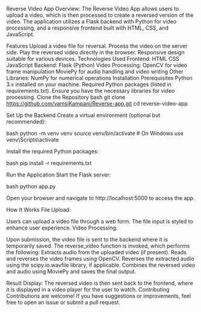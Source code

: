   Reverse Video App
    Overview:
The Reverse Video App allows users to upload a video, which is then processed to create a reversed version of the video. The application utilizes a Flask backend with Python for video processing, and a responsive frontend built with HTML, CSS, and JavaScript.

Features
	Upload a video file for reversal.
	Process the video on the server side.
	Play the reversed video directly in the browser.
	Responsive design suitable for various devices.
	Technologies Used
Frontend:
	HTML
	CSS
	JavaScript
Backend:
	Flask (Python)
	Video Processing:
	OpenCV for video frame manipulation
	MoviePy for audio handling and video writing
Other Libraries:
	NumPy for numerical operations
Installation
Prerequisites
Python 3.x installed on your machine.
Required Python packages (listed in requirements.txt).
Ensure you have the necessary libraries for video processing.
Clone the Repository
	bash git clone https://github.com/vamsiKampani/Reverse-app.git cd reverse-video-app

Set Up the Backend
	Create a virtual environment (optional but recommended):

bash python -m venv venv source venv/bin/activate # On Windows use venv\Scripts\activate

Install the required Python packages:

bash pip install -r requirements.txt

Run the Application
Start the Flask server:

bash python app.py

Open your browser and navigate to http://localhost:5000 to access the app.

How It Works
File Upload:

Users can upload a video file through a web form. The file input is styled to enhance user experience.
Video Processing:

Upon submission, the video file is sent to the backend where it is temporarily saved.
The reverse_video function is invoked, which performs the following:
Extracts audio from the uploaded video (if present).
Reads and reverses the video frames using OpenCV.
Reverses the extracted audio using the scipy.io.wavfile library, if applicable.
Combines the reversed video and audio using MoviePy and saves the final output.

Result Display:
The reversed video is then sent back to the frontend, where it is displayed in a video player for the user to watch.
Contributing
Contributions are welcome! If you have suggestions or improvements, feel free to open an issue or submit a pull request.
